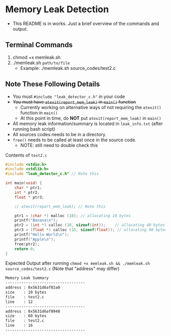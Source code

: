 # Memory Leak Detection
- This README is in works. Just a brief overview of the commands and output.

## Terminal Commands
1. chmod +x memleak.sh
2. ./memleak.sh `path/to/file`
   - Example: ./memleak.sh source_codes/test2.c

## Note These Following Details
- You must `#include "leak_detector_c.h"` in your code
- ~~You must have `atexit(report_mem_leak)` in `main()` function~~
  - Currently working on alternative ways of not requiring the `atexit()` function in `main()`
  - At this point in time, do **NOT** put `atexit(report_mem_leak)` in `main()`
- All memory leak information/summary is located in `leak_info.txt` (after running bash script)
- All sources codes needs to be in a directory.
- `free()` needs to be called at least once in the source code.
  - NOTE: still need to double check this

Contents of `test2.c`
```c
#include <stdio.h>
#include <stdlib.h>
#include "leak_detector_c.h" // Note this

int main(void) {
    char * ptr1; 
    int * ptr2; 
    float * ptr3;

    // atexit(report_mem_leak); // Note this

    ptr1 = (char *) malloc (10); // allocating 10 bytes        
    printf("Banana\n");
    ptr2 = (int *) calloc (10, sizeof(int)); 	// allocating 40 bytes 
    ptr3 = (float *) calloc (15, sizeof(float)); // allocating 60 bytes
    printf("Hello World\n");
    printf("Apple\n");
    free(ptr2);
    return 0;
}
```

Expected Output after running `chmod +x memleak.sh && ./memleak.sh source_codes/test2.c` (Note that "address" may differ)
```txt
Memory Leak Summary
-----------------------------------
address : 0x5631d6af02a0
size    : 10 bytes
file    : test2.c
line    : 12
-----------------------------------
address : 0x5631d6af0940
size    : 60 bytes
file    : test2.c
line    : 16
-----------------------------------
```

